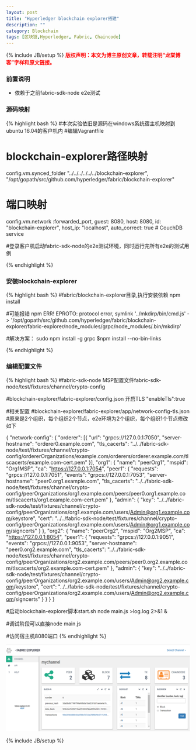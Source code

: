 ```yaml
---
layout: post
title: "Hyperledger blockchain explorer搭建"
description: ""
category: Blockchain 
tags: [区块链,Hyperledger, Fabric, Chaincode]
---
```

{% include JB/setup %}
**<font color="red">版权声明：本文为博主原创文章，转载注明“龙棠博客”字样和原文链接。</font>**

### 前置说明
- 依赖于之前fabric-sdk-node e2e测试

### 源码映射
{% highlight bash %}
#本次实验依旧是源码在windows系统宿主机映射到ubuntu 16.04的客户机内
#编辑Vagrantfile

# blockchain-explorer路径映射
config.vm.synced_folder "../../../../../../blockchain-explorer",
  "/opt/gopath/src/github.com/hyperledger/fabric/blockchain-explorer"
  
# 端口映射
config.vm.network :forwarded_port, guest: 8080, host: 8080, id: "blockchain-explorer", host_ip: "localhost", auto_correct: true # CouchDB service
  
#登录客户机启动fabric-sdk-node的e2e测试环境，同时运行完所有e2e的测试用例
  
{% endhighlight %}


### 安装blockchain-explorer
{% highlight bash %}
#fabric/blockchain-explorer目录,执行安装依赖
npm install

#可能报错
npm ERR! EPROTO: protocol error, symlink '../mkdirp/bin/cmd.js' -> '/opt/gopath/src/github.com/hyperledger/fabric/blockchain-explorer/fabric-explorer/node_modules/grpc/node_modules/.bin/mkdirp'

#解决方案：
sudo npm install -g grpc
$npm install --no-bin-links

{% endhighlight %}


### 编辑配置文件
{% highlight bash %}
#fabric-sdk-node MSP配置文件fabric-sdk-node/test/fixtures/channel/crypto-config

#blockchain-explorer/fabric-explorer/config.json 开启TLS
"enableTls":true

#相关配置
#blockchain-explorer/fabric-explorer/app/network-config-tls.json
#原来是2个组织，每个组织2个节点，e2e环境为2个组织，每个组织1个节点修改如下


{
	"network-config": {
		"orderer": [{
			"url": "grpcs://127.0.0.1:7050",
			"server-hostname": "orderer0.example.com",
			"tls_cacerts": "../../fabric-sdk-node/test/fixtures/channel/crypto-config/ordererOrganizations/example.com/orderers/orderer.example.com/tlscacerts/example.com-cert.pem"
		}],
		"org1": {
			"name": "peerOrg1",
			"mspid": "Org1MSP",
			"ca": "https://127.0.0.1:7054",
			"peer1": {
				"requests": "grpcs://127.0.0.1:7051",
				"events": "grpcs://127.0.0.1:7053",
				"server-hostname": "peer0.org1.example.com",
				"tls_cacerts": "../../fabric-sdk-node/test/fixtures/channel/crypto-config/peerOrganizations/org1.example.com/peers/peer0.org1.example.com/tlscacerts/org1.example.com-cert.pem"
			},
			"admin": {
				"key": "../../fabric-sdk-node/test/fixtures/channel/crypto-config/peerOrganizations/org1.example.com/users/Admin@org1.example.com/keystore",
				"cert": "../../fabric-sdk-node/test/fixtures/channel/crypto-config/peerOrganizations/org1.example.com/users/Admin@org1.example.com/signcerts"
			}
		},
		"org2": {
			"name": "peerOrg2",
			"mspid": "Org2MSP",
			"ca": "https://127.0.0.1:8054",
			"peer1": {
				"requests": "grpcs://127.0.0.1:9051",
				"events": "grpcs://127.0.0.1:9053",
				"server-hostname": "peer0.org2.example.com",
				"tls_cacerts": "../../fabric-sdk-node/test/fixtures/channel/crypto-config/peerOrganizations/org2.example.com/peers/peer0.org2.example.com/tlscacerts/org2.example.com-cert.pem"
			},
			"admin": {
				"key": "../../fabric-sdk-node/test/fixtures/channel/crypto-config/peerOrganizations/org2.example.com/users/Admin@org2.example.com/keystore",
				"cert": "../../fabric-sdk-node/test/fixtures/channel/crypto-config/peerOrganizations/org2.example.com/users/Admin@org2.example.com/signcerts"
			}
		}
	}
}

#启动blockchain-explorer脚本start.sh
node main.js >log.log 2>&1 &

#调试阶段可以直接node main.js

#访问宿主机8080端口
{% endhighlight %}

![](/upload/2017/blockchain-explorer-snapshot.png)

{% include JB/setup %}


